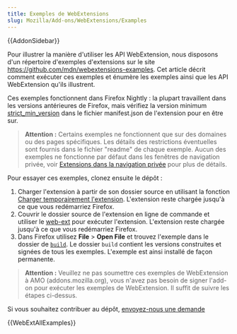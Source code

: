 ```yaml
---
title: Exemples de WebExtensions
slug: Mozilla/Add-ons/WebExtensions/Examples
---
```


{{AddonSidebar}}

Pour illustrer la manière d'utiliser les API WebExtension, nous disposons d'un répertoire d'exemples d'extensions sur le site <https://github.com/mdn/webextensions-examples>. Cet article décrit comment exécuter ces exemples et énumère les exemples ainsi que les API WebExtension qu'ils illustrent.

Ces exemples fonctionnent dans Firefox Nightly : la plupart travaillent dans les versions antérieures de Firefox, mais vérifiez la version minimum [strict_min_version](/fr/Add-ons/WebExtensions/manifest.json/applications) dans le fichier manifest.json de l'extension pour en être sur.

> **Attention :** Certains exemples ne fonctionnent que sur des domaines ou des pages spécifiques. Les détails des restrictions éventuelles sont fournis dans le fichier "readme" de chaque exemple. Aucun des exemples ne fonctionne par défaut dans les fenêtres de navigation privée, voir [Extensions dans la navigation privée](https://support.mozilla.org/en-US/kb/extensions-private-browsing#w_enabling-or-disabling-extensions-in-private-windows) pour plus de détails.

Pour essayer ces exemples, clonez ensuite le dépôt :

1. Charger l'extension à partir de son dossier source en utilisant la fonction [Charger temporairement l'extension](/fr/Add-ons/WebExtensions/Temporary_Installation_in_Firefox). L'extension reste chargée jusqu'à ce que vous redémarriez Firefox.
2. Couvrir le dossier source de l'extension en ligne de commande et utiliser le [web-ext](/fr/Add-ons/WebExtensions/Getting_started_with_web-ext) pour exécuter l'extension. L'extension reste chargée jusqu'à ce que vous redémarriez Firefox.
3. Dans Firefox utilisez **File** > **Open File** et trouvez l'exemple dans le dossier de [`build`](https://github.com/mdn/webextensions-examples/tree/master/build). Le dossier `build` contient les versions construites et signées de tous les exemples. L'exemple est ainsi installé de façon permanente.

> **Attention :** Veuillez ne pas soumettre ces exemples de WebExtension à AMO (addons.mozilla.org), vous n'avez pas besoin de signer l'add-on pour exécuter les exemples de WebExtension. Il suffit de suivre les étapes ci-dessus.

Si vous souhaitez contribuer au dépôt, [envoyez-nous une demande](https://github.com/mdn/webextensions-examples/blob/master/CONTRIBUTING.md)

{{WebExtAllExamples}}
